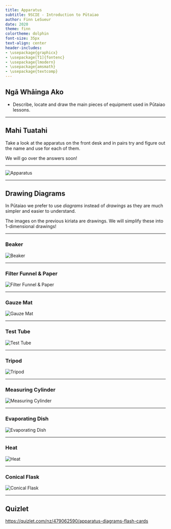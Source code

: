 ```yaml
---
title: Apparatus
subtitle: 9SCIE - Introduction to Pūtaiao
author: Finn LeSueur
date: 2020
theme: finn
colortheme: dolphin
font-size: 35px
text-align: center
header-includes:
- \usepackage{graphicx}
- \usepackage[T1]{fontenc}
- \usepackage{lmodern}
- \usepackage{amsmath}
- \usepackage{textcomp}
---
```


## Ngā Whāinga Ako

- Describe, locate and draw the main pieces of equipment used in Pūtaiao lessons.

---

## Mahi Tuatahi

Take a look at the apparatus on the front desk and in pairs try and figure out the name and use for each of them.

We will go over the answers soon!

---

![Apparatus](../assets/2-apparatus.jpg)

---

## Drawing Diagrams

In Pūtaiao we prefer to use _diagrams_ instead of _drawings_ as they are much simpler and easier to understand.

The images on the previous kiriata are drawings. We will simplify these into 1-dimensional drawings!

---

### Beaker

![Beaker](../assets/2-beaker.jpg)

---

### Filter Funnel & Paper

![Filter Funnel & Paper](../assets/2-filter-funnel.jpg)

---

### Gauze Mat

![Gauze Mat](../assets/2-gauze-mat.jpg)

---

### Test Tube

![Test Tube](../assets/2-test-tube.png)

---

### Tripod

![Tripod](../assets/2-tripod.gif)

---

### Measuring Cylinder

![Measuring Cylinder](../assets/2-measuring-cylinder.gif)

---

### Evaporating Dish

![Evaporating Dish](../assets/2-evaporating-dish.jpg)

---

### Heat

![Heat](../assets/2-heat.png)

---

### Conical Flask

![Conical Flask](../assets/2-conical-flask.jpg)

---

## Quizlet

https://quizlet.com/nz/479062590/apparatus-diagrams-flash-cards
